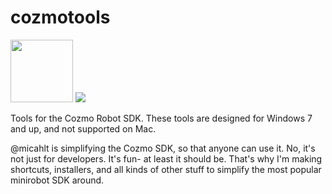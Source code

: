 # cozmotools

<img src="https://is4-ssl.mzstatic.com/image/thumb/Purple118/v4/ca/21/40/ca21406e-cff7-ffc2-e238-0f8d07e0eb93/AppIcon-1x_U007emarketing-85-220-0-6.png/1200x630wa.png" height = "100 px">

<img src = "https://img.shields.io/static/v1.svg?label=build&message=beta&color=blue">

Tools for the Cozmo Robot SDK.
These tools are designed for Windows 7 and up, and not supported on Mac.

@micahlt is simplifying the Cozmo SDK, so that anyone can use it.  No, it's not just for developers.  It's fun- at least it should be.  That's why I'm making shortcuts, installers, and all kinds of other stuff to simplify the most popular minirobot SDK around.  
